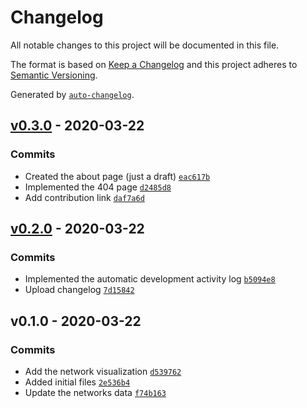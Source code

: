 # Changelog

All notable changes to this project will be documented in this file.

The format is based on [Keep a Changelog](https://keepachangelog.com/en/1.0.0/)
and this project adheres to [Semantic Versioning](https://semver.org/spec/v2.0.0.html).

Generated by [`auto-changelog`](https://github.com/CookPete/auto-changelog).

## [v0.3.0](https://github.com/igorabrandao/kegg-network-viewer/compare/v0.2.0...v0.3.0) - 2020-03-22

### Commits

- Created the about page (just a draft) [`eac617b`](https://github.com/igorabrandao/kegg-network-viewer/commit/eac617b3e0f517ecbfa7b143146d8d6fc66d09fe)
- Implemented the 404 page [`d2485d8`](https://github.com/igorabrandao/kegg-network-viewer/commit/d2485d8ccb9b7b7e36bb470c2657851ada7792c5)
- Add contribution link [`daf7a6d`](https://github.com/igorabrandao/kegg-network-viewer/commit/daf7a6df531a3c74444a6e01de085b33f138e920)

## [v0.2.0](https://github.com/igorabrandao/kegg-network-viewer/compare/v0.1.0...v0.2.0) - 2020-03-22

### Commits

- Implemented the automatic development activity log [`b5094e8`](https://github.com/igorabrandao/kegg-network-viewer/commit/b5094e83eb5d13f4cd57cb71b2f59614a70ee774)
- Upload changelog [`7d15842`](https://github.com/igorabrandao/kegg-network-viewer/commit/7d1584250e774821e871f895aced10502f33ad44)

## v0.1.0 - 2020-03-22

### Commits

- Add the network visualization [`d539762`](https://github.com/igorabrandao/kegg-network-viewer/commit/d53976238b5e5939e8bf317ee7ec9e2c1615c0dc)
- Added initial files [`2e536b4`](https://github.com/igorabrandao/kegg-network-viewer/commit/2e536b42a81a962737193b7e22d1eb3b926a6e23)
- Update the networks data [`f74b163`](https://github.com/igorabrandao/kegg-network-viewer/commit/f74b163017cdc64b0bdbc065e15c505e37358c05)
